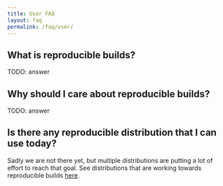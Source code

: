 ```yaml
---
title: User FAQ
layout: faq
permalink: /faq/user/
---
```


## What is reproducible builds?

TODO: answer

## Why should I care about reproducible builds?

TODO: answer

## Is there any reproducible distribution that I can use today?

Sadly we are not there yet, but multiple distributions are putting a lot of effort to reach that goal. See distributions that are working towards reproducible builds [here](/who/).
